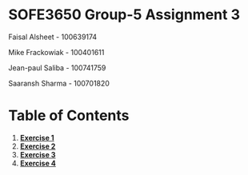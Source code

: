 # SOFE3650 Group-5 Assignment 3

Faisal Alsheet - 100639174

Mike Frackowiak - 100401611

Jean-paul Saliba - 100741759

Saaransh Sharma - 100701820


# Table of Contents

1. [**Exercise 1**](https://github.com/strato67/SOFE3650-Assignment3-Group5/tree/main/Exercise%201/Exercise%201/com/company)
2. [**Exercise 2**](https://github.com/strato67/SOFE3650-Assignment3-Group5/tree/main/Exercise%202/src/com/company)
4. [**Exercise 3**](https://github.com/strato67/SOFE3650-Assignment3-Group5/tree/main/Exercise%203/Exercise%203/com/company)
5. [**Exercise 4**]()
    
<!--- 2. **Interfaces**
    1. [IphoneFactory](/src/com/company/IphoneFactory.java)
    2. [MacFactory](/src/com/company/MacFactory.java)
    3. [ProductFactory](/src/com/company/ProductFactory.java)
    4. [CPU](/src/com/company/CPU.java)
    5. [Screen](/src/com/company/Screen.java)

3. **Classes**
    1. [createMacCPU](/src/com/company/createMacCPU.java)
    2. [createMacScreen](/src/com/company/createMacScreen.java)
    3. [createPhoneCPU](/src/com/company/createPhoneCPU.java)
    4. [createPhoneScreen](/src/com/company/createPhoneScreen.java)
    5. [dbRead](/src/com/company/dbRead.java)

4. **UML Diagram**
    ![Image of UML](/Factory-Pattern-Assignment-1.drawio.png)
   
5. Screen Dump
  - ![Image of Iphone Factory](/Images/image1.PNG)
  - ![Image of Mac Factory](/Images/image2.PNG)
 --->
